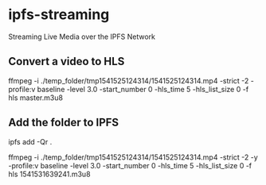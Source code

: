 # ipfs-streaming
Streaming Live Media over the IPFS Network


## Convert a video to HLS

ffmpeg -i ./temp_folder/tmp1541525124314/1541525124314.mp4 -strict -2 -profile:v baseline -level 3.0 -start_number 0 -hls_time 5 -hls_list_size 0 -f hls master.m3u8


## Add the folder to IPFS

ipfs add -Qr .



ffmpeg -i ./temp_folder/tmp1541525124314/1541525124314.mp4  -strict -2 -y -profile:v baseline -level 3.0  -start_number 0 -hls_time 5 -hls_list_size 0 -f hls 1541531639241.m3u8


